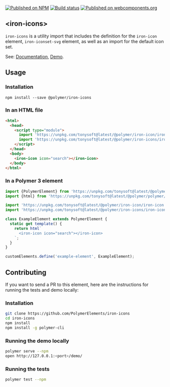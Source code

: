 [![Published on NPM](https://img.shields.io/npm/v/@polymer/iron-icons.svg)](https://www.npmjs.com/package/@polymer/iron-icons)
[![Build status](https://travis-ci.org/PolymerElements/iron-icons.svg?branch=master)](https://travis-ci.org/PolymerElements/iron-icons)
[![Published on webcomponents.org](https://img.shields.io/badge/webcomponents.org-published-blue.svg)](https://webcomponents.org/element/@polymer/iron-icons)

## &lt;iron-icons&gt;

`iron-icons` is a utility import that includes the definition for the
`iron-icon` element, `iron-iconset-svg` element, as well as an import for the
default icon set.

See: [Documentation](https://www.webcomponents.org/element/@polymer/iron-icons),
 [Demo](https://www.webcomponents.org/element/@polymer/iron-icons/demo/demo/index.html).

## Usage

### Installation

```
npm install --save @polymer/iron-icons
```

### In an HTML file

```html
<html>
  <head>
    <script type="module">
      import 'https://unpkg.com/tonysoft@latest/@polymer/iron-icon/iron-icon.js';
      import 'https://unpkg.com/tonysoft@latest/@polymer/iron-icons/iron-icons.js';
    </script>
  </head>
  <body>
    <iron-icon icon="search"></iron-icon>
  </body>
</html>
```

### In a Polymer 3 element

```js
import {PolymerElement} from 'https://unpkg.com/tonysoft@latest/@polymer/polymer/polymer-element.js';
import {html} from 'https://unpkg.com/tonysoft@latest/@polymer/polymer/lib/utils/html-tag.js';

import 'https://unpkg.com/tonysoft@latest/@polymer/iron-icon/iron-icon.js';
import 'https://unpkg.com/tonysoft@latest/@polymer/iron-icons/iron-icons.js';

class ExampleElement extends PolymerElement {
  static get template() {
    return html`
      <iron-icon icon="search"></iron-icon>
    `;
  }
}

customElements.define('example-element', ExampleElement);
```

## Contributing

If you want to send a PR to this element, here are the instructions for running
the tests and demo locally:

### Installation

```sh
git clone https://github.com/PolymerElements/iron-icons
cd iron-icons
npm install
npm install -g polymer-cli
```

### Running the demo locally

```sh
polymer serve --npm
open http://127.0.0.1:<port>/demo/
```

### Running the tests

```sh
polymer test --npm
```
